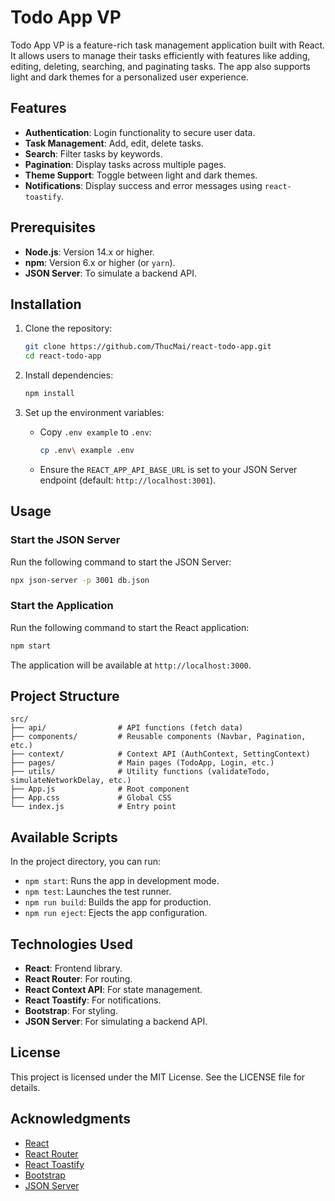 # Todo App VP

Todo App VP is a feature-rich task management application built with React. It allows users to manage their tasks efficiently with features like adding, editing, deleting, searching, and paginating tasks. The app also supports light and dark themes for a personalized user experience.

## Features

- **Authentication**: Login functionality to secure user data.
- **Task Management**: Add, edit, delete tasks.
- **Search**: Filter tasks by keywords.
- **Pagination**: Display tasks across multiple pages.
- **Theme Support**: Toggle between light and dark themes.
- **Notifications**: Display success and error messages using `react-toastify`.

## Prerequisites

- **Node.js**: Version 14.x or higher.
- **npm**: Version 6.x or higher (or `yarn`).
- **JSON Server**: To simulate a backend API.

## Installation

1. Clone the repository:
   ```bash
   git clone https://github.com/ThucMai/react-todo-app.git
   cd react-todo-app
   ```

2. Install dependencies:
   ```bash
   npm install
   ```

3. Set up the environment variables:
   - Copy `.env example` to `.env`:
     ```bash
     cp .env\ example .env
     ```
   - Ensure the `REACT_APP_API_BASE_URL` is set to your JSON Server endpoint (default: `http://localhost:3001`).

## Usage

### Start the JSON Server
Run the following command to start the JSON Server:
```bash
npx json-server -p 3001 db.json
```

### Start the Application
Run the following command to start the React application:
```bash
npm start
```

The application will be available at `http://localhost:3000`.

## Project Structure

```
src/
├── api/                # API functions (fetch data)
├── components/         # Reusable components (Navbar, Pagination, etc.)
├── context/            # Context API (AuthContext, SettingContext)
├── pages/              # Main pages (TodoApp, Login, etc.)
├── utils/              # Utility functions (validateTodo, simulateNetworkDelay, etc.)
├── App.js              # Root component
├── App.css             # Global CSS
└── index.js            # Entry point
```

## Available Scripts

In the project directory, you can run:

- `npm start`: Runs the app in development mode.
- `npm test`: Launches the test runner.
- `npm run build`: Builds the app for production.
- `npm run eject`: Ejects the app configuration.

## Technologies Used

- **React**: Frontend library.
- **React Router**: For routing.
- **React Context API**: For state management.
- **React Toastify**: For notifications.
- **Bootstrap**: For styling.
- **JSON Server**: For simulating a backend API.

## License

This project is licensed under the MIT License. See the LICENSE file for details.

## Acknowledgments

- [React](https://reactjs.org/)
- [React Router](https://reactrouter.com/)
- [React Toastify](https://fkhadra.github.io/react-toastify/)
- [Bootstrap](https://getbootstrap.com/)
- [JSON Server](https://github.com/typicode/json-server)